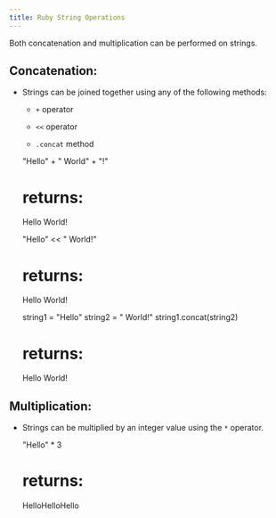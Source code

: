 ```yaml
---
title: Ruby String Operations
---
```

Both concatenation and multiplication can be performed on strings.

## Concatenation:

*   Strings can be joined together using any of the following methods:
    *   `+` operator

    *   `<<` operator
    *   `.concat` method

    "Hello" + " World" + "!"
    # returns:
    Hello World!

    "Hello" << " World!"
    # returns:
    Hello World!

    string1 = "Hello"
    string2 = " World!"
    string1.concat(string2)
    # returns:
    Hello World!

## Multiplication:

*   Strings can be multiplied by an integer value using the `*` operator.

    "Hello" * 3
    # returns:
    HelloHelloHello